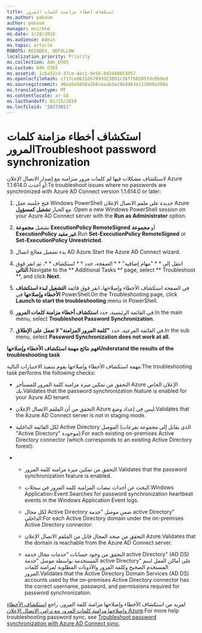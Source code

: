 ```yaml
---
title: استكشاف أخطاء مزامنة كلمات المرور
ms.author: pebaum
author: pebaum
manager: mnirkhe
ms.date: 3/20/2018
ms.audience: Admin
ms.topic: article
ROBOTS: NOINDEX, NOFOLLOW
localization_priority: Priority
ms.collection: Adm_O365
ms.custom: Adm_O365
ms.assetid: 1cba32c4-37ce-4ec1-9e58-8d3440b53d57
ms.openlocfilehash: c71fce8621057093d23891c26f7b0285fdc8b9ed
ms.sourcegitcommit: d6ea5e9458a2b8ceaab3ac4bd483e1130b9a398a
ms.translationtype: MT
ms.contentlocale: ar-SA
ms.lasthandoff: 01/15/2019
ms.locfileid: "28273651"
---
```

# <a name="troubleshoot-password-synchronization"></a><span data-ttu-id="6a9c5-102">استكشاف أخطاء مزامنة كلمات المرور</span><span class="sxs-lookup"><span data-stu-id="6a9c5-102">Troubleshoot password synchronization</span></span>

<span data-ttu-id="6a9c5-103">لاستكشاف مشكلات فيها لم كلمات مرور متزامنة مع إصدار الاتصال الإعلان Azure 1.1.614.0 أو أحدث:</span><span class="sxs-lookup"><span data-stu-id="6a9c5-103">To troubleshoot issues where no passwords are synchronized with Azure AD Connect version 1.1.614.0 or later:</span></span>
  
1. <span data-ttu-id="6a9c5-104">فتح جلسة عمل Windows PowerShell جديدة على ملقم الاتصال الإعلان Azure مع الخيار **تشغيل كمسؤول** .</span><span class="sxs-lookup"><span data-stu-id="6a9c5-104">Open a new Windows PowerShell session on your Azure AD Connect server with the **Run as Administrator** option.</span></span> 
    
2. <span data-ttu-id="6a9c5-105">تشغيل **مجموعة ExecutionPolicy RemoteSigned** أو **مجموعة ExecutionPolicy غير مقيد**.</span><span class="sxs-lookup"><span data-stu-id="6a9c5-105">Run **Set-ExecutionPolicy RemoteSigned** or **Set-ExecutionPolicy Unrestricted**.</span></span> 
    
3. <span data-ttu-id="6a9c5-106">بدء تشغيل معالج اتصال AD Azure.</span><span class="sxs-lookup"><span data-stu-id="6a9c5-106">Start the Azure AD Connect wizard.</span></span>
    
4. <span data-ttu-id="6a9c5-107">انتقل إلى \* \* "مهام إضافية" \* \* الصفحة، حدد \* \* استكشاف \* \*، ثم انقر فوق **التالي**.</span><span class="sxs-lookup"><span data-stu-id="6a9c5-107">Navigate to the \*\* Additional Tasks \*\* page, select \*\* Troubleshoot \*\*, and click **Next**.</span></span> 
    
5. <span data-ttu-id="6a9c5-108">في الصفحة استكشاف الأخطاء وإصلاحها، انقر فوق قائمة **التشغيل لبدء استكشاف الأخطاء وإصلاحها** في PowerShell.</span><span class="sxs-lookup"><span data-stu-id="6a9c5-108">On the Troubleshooting page, click **Launch to start the troubleshooting** menu in PowerShell.</span></span> 
    
6. <span data-ttu-id="6a9c5-109">في القائمة الرئيسية، حدد **استكشاف أخطاء مزامنة كلمات المرور**.</span><span class="sxs-lookup"><span data-stu-id="6a9c5-109">In the main menu, select **Troubleshoot Password Synchronization**.</span></span> 
    
7. <span data-ttu-id="6a9c5-110">في القائمة الفرعية، حدد **"كلمة المرور المزامنة" لا تعمل على الإطلاق**.</span><span class="sxs-lookup"><span data-stu-id="6a9c5-110">In the sub menu, select **Password Synchronization does not work at all**.</span></span> 
    
 <span data-ttu-id="6a9c5-111">**فهم نتائج مهمة استكشاف الأخطاء وإصلاحها**</span><span class="sxs-lookup"><span data-stu-id="6a9c5-111">**Understand the results of the troubleshooting task**</span></span>
  
<span data-ttu-id="6a9c5-112">مهمة استكشاف الأخطاء وإصلاحها يقوم بتنفيذ الاختبارات التالية:</span><span class="sxs-lookup"><span data-stu-id="6a9c5-112">The troubleshooting task performs the following checks:</span></span>
  
- <span data-ttu-id="6a9c5-113">التحقق من تمكين ميزة مزامنة كلمة المرور للمستأجر Azure الإعلان الخاص بك.</span><span class="sxs-lookup"><span data-stu-id="6a9c5-113">Validates that the password synchronization feature is enabled for your Azure AD tenant.</span></span>
    
- <span data-ttu-id="6a9c5-114">التحقق من أن الملقم الاتصال الإعلان Azure ليس في إعداد وضع.</span><span class="sxs-lookup"><span data-stu-id="6a9c5-114">Validates that the Azure AD Connect server is not in staging mode.</span></span>
    
- <span data-ttu-id="6a9c5-115">لكل القائمة الداخلية Active Directory الموصل (الذي يقابل إلى مجموعة تفرعات "Active Directory" موجودة):</span><span class="sxs-lookup"><span data-stu-id="6a9c5-115">For each existing on-premises Active Directory connector (which corresponds to an existing Active Directory forest):</span></span>
    
- 
  - <span data-ttu-id="6a9c5-116">التحقق من تمكين ميزة مزامنة كلمة المرور.</span><span class="sxs-lookup"><span data-stu-id="6a9c5-116">Validates that the password synchronization feature is enabled.</span></span>
    
  - <span data-ttu-id="6a9c5-117">البحث عن أحداث نبضات المزامنة كلمة المرور في سجلات Windows Application Event.</span><span class="sxs-lookup"><span data-stu-id="6a9c5-117">Searches for password synchronization heartbeat events in the Windows Application Event logs.</span></span>
    
  - <span data-ttu-id="6a9c5-118">لكل مجال Active Directory ضمن موصل "خدمة active Directory" الداخلي:</span><span class="sxs-lookup"><span data-stu-id="6a9c5-118">For each Active Directory domain under the on-premises Active Directory connector:</span></span>
    
  - <span data-ttu-id="6a9c5-119">التحقق من صحة المجال قابل من الملقم الاتصال الإعلان Azure.</span><span class="sxs-lookup"><span data-stu-id="6a9c5-119">Validates that the domain is reachable from the Azure AD Connect server.</span></span>
    
  - <span data-ttu-id="6a9c5-120">التحقق من وجود حسابات "خدمات مجال خدمة active Directory" (AD DS) المستخدمة بواسطة موصل "خدمة active Directory" على أماكن العمل اسم المستخدم الصحيح وكلمة المرور والأذونات المطلوبة لمزامنة كلمات المرور.</span><span class="sxs-lookup"><span data-stu-id="6a9c5-120">Validates that the Active Directory Domain Services (AD DS) accounts used by the on-premises Active Directory connector has the correct username, password, and permissions required for password synchronization.</span></span>
    
<span data-ttu-id="6a9c5-121">لمزيد من استكشاف الأخطاء وإصلاحها مزامنة كلمة المرور، راجع [استكشاف الأخطاء وإصلاحها مزامنة كلمات المرور مع تزامن الاتصال الإعلان Azure](https://docs.microsoft.com/en-us/azure/active-directory/connect/active-directory-aadconnectsync-troubleshoot-password-synchronization).</span><span class="sxs-lookup"><span data-stu-id="6a9c5-121">For more help troubleshooting password sync, see [Troubleshoot password synchronization with Azure AD Connect sync](https://docs.microsoft.com/en-us/azure/active-directory/connect/active-directory-aadconnectsync-troubleshoot-password-synchronization).</span></span>
  


